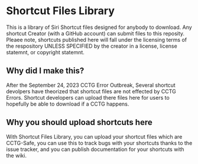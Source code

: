 # Shortcut Files Library
This is a library of Siri Shortcut files designed for anybody to download. Any shortcut Creator (with a GitHub account) can submit files to this reposity. Pleaee note, shortcuts published here will fall under the licensing terms of the respository UNLESS SPECIFIED by the creator in a license, license statemnt, or copyright statemnt.

## Why did I make this?
After the September 24, 2023 CCTG Error Outbreak, Several shortcut devolpers have theorized that shortcut files are not effected by CCTG Errors. Shortcut developers can upload there files here for users to hopefully be able to download if a CCTG happens.

## Why you should upload shortcuts here
With Shortcut Files Library, you can upload your shortcut files which are CCTG-Safe, you can use this to track bugs with your shortcuts thanks to the issue tracker, and you can publish documentation for your shortcuts with the wiki.
